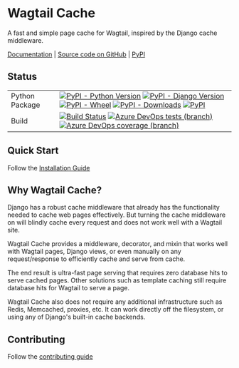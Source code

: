 Wagtail Cache
=============

A fast and simple page cache for Wagtail, inspired by the Django cache
middleware.

[Documentation](https://docs.coderedcorp.com/wagtail-cache/) |
[Source code on GitHub](https://github.com/coderedcorp/wagtail-cache) |
[PyPI](https://pypi.org/project/wagtail-cache/)


Status
------

|                        |                      |
|------------------------|----------------------|
| Python Package         | [![PyPI - Python Version](https://img.shields.io/pypi/pyversions/wagtail-cache)](https://pypi.org/project/wagtail-cache/) [![PyPI - Django Version](https://img.shields.io/pypi/djversions/wagtail-cache)](https://pypi.org/project/wagtail-cache/) [![PyPI - Wheel](https://img.shields.io/pypi/wheel/wagtail-cache)](https://pypi.org/project/wagtail-cache/) [![PyPI - Downloads](https://img.shields.io/pypi/dm/wagtail-cache)](https://pypi.org/project/wagtail-cache/) [![PyPI](https://img.shields.io/pypi/v/wagtail-cache)](https://pypi.org/project/wagtail-cache/) |
| Build                  | [![Build Status](https://dev.azure.com/coderedcorp/cr-github/_apis/build/status/wagtail-cache?branchName=main)](https://dev.azure.com/coderedcorp/cr-github/_build/latest?definitionId=9&branchName=main) [![Azure DevOps tests (branch)](https://img.shields.io/azure-devops/tests/coderedcorp/cr-github/9/main)](https://dev.azure.com/coderedcorp/cr-github/_build/latest?definitionId=9&branchName=main) [![Azure DevOps coverage (branch)](https://img.shields.io/azure-devops/coverage/coderedcorp/cr-github/9/main)](https://dev.azure.com/coderedcorp/cr-github/_build/latest?definitionId=9&branchName=main) |


Quick Start
-----------

Follow the [Installation Guide](https://docs.coderedcorp.com/wagtail-cache/stable/getting_started/install.html)


Why Wagtail Cache?
------------------

Django has a robust cache middleware that already has the functionality
needed to cache web pages effectively. But turning the cache middleware
on will blindly cache every request and does not work well with a Wagtail site.

Wagtail Cache provides a middleware, decorator, and mixin that works well with
Wagtail pages, Django views, or even manually on any request/response to
efficiently cache and serve from cache.

The end result is ultra-fast page serving that requires zero database hits
to serve cached pages. Other solutions such as template caching still require
database hits for Wagtail to serve a page.

Wagtail Cache also does not require any additional infrastructure such as Redis,
Memcached, proxies, etc. It can work directly off the filesystem, or using any
of Django's built-in cache backends.


Contributing
------------

Follow the [contributing guide](https://docs.coderedcorp.com/wagtail-cache/stable/contributing.html)
